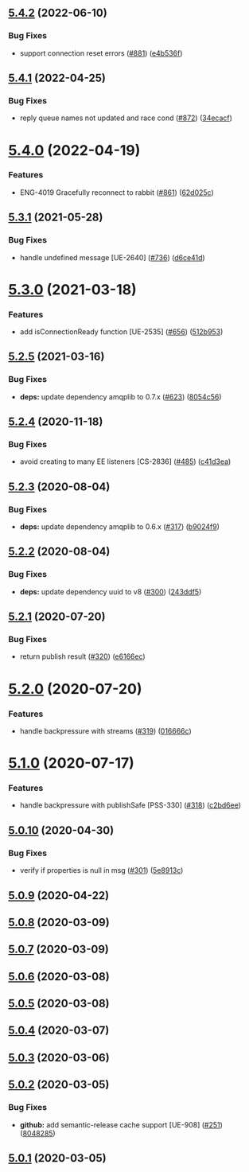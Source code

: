 ## [5.4.2](https://github.com/pagerinc/jackrabbit/compare/v5.4.1...v5.4.2) (2022-06-10)


### Bug Fixes

* support connection reset errors ([#881](https://github.com/pagerinc/jackrabbit/issues/881)) ([e4b536f](https://github.com/pagerinc/jackrabbit/commit/e4b536fb09091f0c3d8ee197916d554ef07d987d))

## [5.4.1](https://github.com/pagerinc/jackrabbit/compare/v5.4.0...v5.4.1) (2022-04-25)


### Bug Fixes

* reply queue names not updated and race cond ([#872](https://github.com/pagerinc/jackrabbit/issues/872)) ([34ecacf](https://github.com/pagerinc/jackrabbit/commit/34ecacff36271b8d1d66abe1c6a0b80cae0ce4e8))

# [5.4.0](https://github.com/pagerinc/jackrabbit/compare/v5.3.1...v5.4.0) (2022-04-19)


### Features

* ENG-4019 Gracefully reconnect to rabbit ([#861](https://github.com/pagerinc/jackrabbit/issues/861)) ([62d025c](https://github.com/pagerinc/jackrabbit/commit/62d025ccf05e08d1d512aa87920a4266f69a0916))

## [5.3.1](https://github.com/pagerinc/jackrabbit/compare/v5.3.0...v5.3.1) (2021-05-28)


### Bug Fixes

* handle undefined message [UE-2640] ([#736](https://github.com/pagerinc/jackrabbit/issues/736)) ([d6ce41d](https://github.com/pagerinc/jackrabbit/commit/d6ce41d4f80ef9c27418c02eb1b6ea9e01bbec6a))

# [5.3.0](https://github.com/pagerinc/jackrabbit/compare/v5.2.5...v5.3.0) (2021-03-18)


### Features

* add isConnectionReady function [UE-2535] ([#656](https://github.com/pagerinc/jackrabbit/issues/656)) ([512b953](https://github.com/pagerinc/jackrabbit/commit/512b95374eb26fdc046cdfe256c7680f4dd09966))

## [5.2.5](https://github.com/pagerinc/jackrabbit/compare/v5.2.4...v5.2.5) (2021-03-16)


### Bug Fixes

* **deps:** update dependency amqplib to 0.7.x ([#623](https://github.com/pagerinc/jackrabbit/issues/623)) ([8054c56](https://github.com/pagerinc/jackrabbit/commit/8054c5651ae546f6b4d6310d53944c25c97d4e35))

## [5.2.4](https://github.com/pagerinc/jackrabbit/compare/v5.2.3...v5.2.4) (2020-11-18)


### Bug Fixes

* avoid creating to many EE listeners [CS-2836] ([#485](https://github.com/pagerinc/jackrabbit/issues/485)) ([c41d3ea](https://github.com/pagerinc/jackrabbit/commit/c41d3ea0632c1731edf2cd2dc81237491955bb5e))

## [5.2.3](https://github.com/pagerinc/jackrabbit/compare/v5.2.2...v5.2.3) (2020-08-04)


### Bug Fixes

* **deps:** update dependency amqplib to 0.6.x ([#317](https://github.com/pagerinc/jackrabbit/issues/317)) ([b9024f9](https://github.com/pagerinc/jackrabbit/commit/b9024f9792cd0f4bed1b510f52b2f7e6b447477f))

## [5.2.2](https://github.com/pagerinc/jackrabbit/compare/v5.2.1...v5.2.2) (2020-08-04)


### Bug Fixes

* **deps:** update dependency uuid to v8 ([#300](https://github.com/pagerinc/jackrabbit/issues/300)) ([243ddf5](https://github.com/pagerinc/jackrabbit/commit/243ddf5f3a30853df9e29171de7ad27c78054afe))

## [5.2.1](https://github.com/pagerinc/jackrabbit/compare/v5.2.0...v5.2.1) (2020-07-20)


### Bug Fixes

* return publish result ([#320](https://github.com/pagerinc/jackrabbit/issues/320)) ([e6166ec](https://github.com/pagerinc/jackrabbit/commit/e6166ec2a906c658a5725dcf8dc48d355c1a7a61))

# [5.2.0](https://github.com/pagerinc/jackrabbit/compare/v5.1.0...v5.2.0) (2020-07-20)


### Features

* handle backpressure with streams ([#319](https://github.com/pagerinc/jackrabbit/issues/319)) ([016666c](https://github.com/pagerinc/jackrabbit/commit/016666cd07a6acdf8b0be8c18be2bbe2bd283126))

# [5.1.0](https://github.com/pagerinc/jackrabbit/compare/v5.0.10...v5.1.0) (2020-07-17)


### Features

* handle backpressure with publishSafe [PSS-330] ([#318](https://github.com/pagerinc/jackrabbit/issues/318)) ([c2bd6ee](https://github.com/pagerinc/jackrabbit/commit/c2bd6ee29adb79ed30254b0c953966b75020af75))

## [5.0.10](https://github.com/pagerinc/jackrabbit/compare/v5.0.9...v5.0.10) (2020-04-30)


### Bug Fixes

* verify if properties is null in msg ([#301](https://github.com/pagerinc/jackrabbit/issues/301)) ([5e8913c](https://github.com/pagerinc/jackrabbit/commit/5e8913c9b989b3fc32f6bb8202aa772d5d871493))

## [5.0.9](https://github.com/pagerinc/jackrabbit/compare/v5.0.8...v5.0.9) (2020-04-22)

## [5.0.8](https://github.com/pagerinc/jackrabbit/compare/v5.0.7...v5.0.8) (2020-03-09)

## [5.0.7](https://github.com/pagerinc/jackrabbit/compare/v5.0.6...v5.0.7) (2020-03-09)

## [5.0.6](https://github.com/pagerinc/jackrabbit/compare/v5.0.5...v5.0.6) (2020-03-08)

## [5.0.5](https://github.com/pagerinc/jackrabbit/compare/v5.0.4...v5.0.5) (2020-03-08)

## [5.0.4](https://github.com/pagerinc/jackrabbit/compare/v5.0.3...v5.0.4) (2020-03-07)

## [5.0.3](https://github.com/pagerinc/jackrabbit/compare/v5.0.2...v5.0.3) (2020-03-06)

## [5.0.2](https://github.com/pagerinc/jackrabbit/compare/v5.0.1...v5.0.2) (2020-03-05)


### Bug Fixes

* **github:** add semantic-release cache support [UE-908] ([#251](https://github.com/pagerinc/jackrabbit/issues/251)) ([8048285](https://github.com/pagerinc/jackrabbit/commit/8048285a1e3769382d19570a6f3e449cdecf392f))

## [5.0.1](https://github.com/pagerinc/jackrabbit/compare/v5.0.0...v5.0.1) (2020-03-05)
